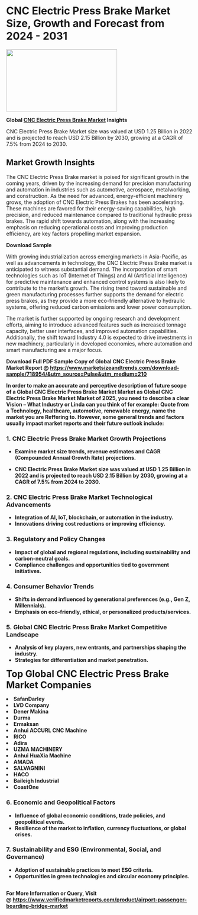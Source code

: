 <H1>CNC Electric Press Brake Market Size, Growth and Forecast from 2024 - 2031</H1><img class="aligncenter size-medium wp-image-584254" src="https://thirdeyenews.in/wp-content/uploads/2024/09/Global-Market-Research-300x168.jpeg" alt="" width="300" height="168" /><p><strong>Global&nbsp;<a href="https://www.marketsizeandtrends.com/download-sample/718954/&amp;utm_source=Pulse&amp;utm_medium=210">CNC Electric Press Brake Market</a> Insights</strong></p><p>CNC Electric Press Brake Market size was valued at USD 1.25 Billion in 2022 and is projected to reach USD 2.15 Billion by 2030, growing at a CAGR of 7.5% from 2024 to 2030.</p><p><h2>Market Growth Insights</h2> <p>The CNC Electric Press Brake market is poised for significant growth in the coming years, driven by the increasing demand for precision manufacturing and automation in industries such as automotive, aerospace, metalworking, and construction. As the need for advanced, energy-efficient machinery grows, the adoption of CNC Electric Press Brakes has been accelerating. These machines are favored for their energy-saving capabilities, high precision, and reduced maintenance compared to traditional hydraulic press brakes. The rapid shift towards automation, along with the increasing emphasis on reducing operational costs and improving production efficiency, are key factors propelling market expansion.</p> <p><strong>Download Sample</strong></p> <p>With growing industrialization across emerging markets in Asia-Pacific, as well as advancements in technology, the CNC Electric Press Brake market is anticipated to witness substantial demand. The incorporation of smart technologies such as IoT (Internet of Things) and AI (Artificial Intelligence) for predictive maintenance and enhanced control systems is also likely to contribute to the market’s growth. The rising trend toward sustainable and green manufacturing processes further supports the demand for electric press brakes, as they provide a more eco-friendly alternative to hydraulic systems, offering reduced carbon emissions and lower power consumption.</p> <p>The market is further supported by ongoing research and development efforts, aiming to introduce advanced features such as increased tonnage capacity, better user interfaces, and improved automation capabilities. Additionally, the shift toward Industry 4.0 is expected to drive investments in new machinery, particularly in developed economies, where automation and smart manufacturing are a major focus.</p> <p><strong></p><p><span class=""><strong>Download Full PDF Sample Copy of Global CNC Electric Press Brake Market Report</strong> @ <a href="https://www.marketsizeandtrends.com/download-sample/718954/&amp;utm_source=Pulse&amp;utm_medium=210" target="_blank">https://www.marketsizeandtrends.com/download-sample/718954/&amp;utm_source=Pulse&amp;utm_medium=210</a></span></p><p>In order to make an accurate and perceptive description of future scope of a Global&nbsp;CNC Electric Press Brake Market Market as Global&nbsp;CNC Electric Press Brake Market Market of 2025, you need to describe a clear Vision &ndash; What Industry or Linda can you think of for example: Quote from a Technology, healthcare, automotive, renewable energy, name the market you are Reffering to. However, some general trends and factors usually impact market reports and their future outlook include:</p><h3>1.&nbsp;<strong>CNC Electric Press Brake Market Growth Projections</strong></h3><ul><li>Examine market size trends, revenue estimates and CAGR (Compounded Annual Growth Rate) projections.</li><li><p>CNC Electric Press Brake Market size was valued at USD 1.25 Billion in 2022 and is projected to reach USD 2.15 Billion by 2030, growing at a CAGR of 7.5% from 2024 to 2030.</p></li></ul><h3>2.&nbsp;<strong>CNC Electric Press Brake Market Technological Advancements</strong></h3><ul><li>Integration of AI, IoT, blockchain, or automation in the industry.</li><li>Innovations driving cost reductions or improving efficiency.</li></ul><h3>3.&nbsp;<strong>Regulatory and Policy Changes</strong></h3><ul><li>Impact of global and regional regulations, including sustainability and carbon-neutral goals.</li><li>Compliance challenges and opportunities tied to government initiatives.</li></ul><h3>4.&nbsp;<strong>Consumer Behavior Trends</strong></h3><ul><li>Shifts in demand influenced by generational preferences (e.g., Gen Z, Millennials).</li><li>Emphasis on eco-friendly, ethical, or personalized products/services.</li></ul><h3>5.&nbsp;<strong>Global CNC Electric Press Brake Market Competitive Landscape</strong></h3><ul><li>Analysis of key players, new entrants, and partnerships shaping the industry.</li><li>Strategies for differentiation and market penetration.</li></ul><p data-pm-slice="1 1 []"><span style="color: inherit; font-family: inherit; font-size: 25px;">Top Global CNC Electric Press Brake Market Companies</span></p><div class="" data-test-id=""><p><li>SafanDarley</li><li> LVD Company</li><li> Dener Makina</li><li> Durma</li><li> Ermaksan</li><li> Anhui ACCURL CNC Machine</li><li> RICO</li><li> Adira</li><li> UZMA MACHINERY</li><li> Anhui HuaXia Machine</li><li> AMADA</li><li> SALVAGNINI</li><li> HACO</li><li> Baileigh Industrial</li><li> CoastOne</li></p></div><h3>6.&nbsp;<strong>Economic and Geopolitical Factors</strong></h3><ul><li>Influence of global economic conditions, trade policies, and geopolitical events.</li><li>Resilience of the market to inflation, currency fluctuations, or global crises.</li></ul><h3>7.&nbsp;<strong>Sustainability and ESG (Environmental, Social, and Governance)</strong></h3><ul><li>Adoption of sustainable practices to meet ESG criteria.</li><li>Opportunities in green technologies and circular economy principles.</li></ul><h2><strong style="font-size: 14px;">For More Information or Query, Visit @&nbsp;</strong><a style="background-color: #ffffff; font-size: 14px;" href="https://www.marketsizeandtrends.com/report/cnc-electric-press-brake-market/" target="_blank">https://www.verifiedmarketreports.com/product/airport-passenger-boarding-bridge-market</a></h2>
